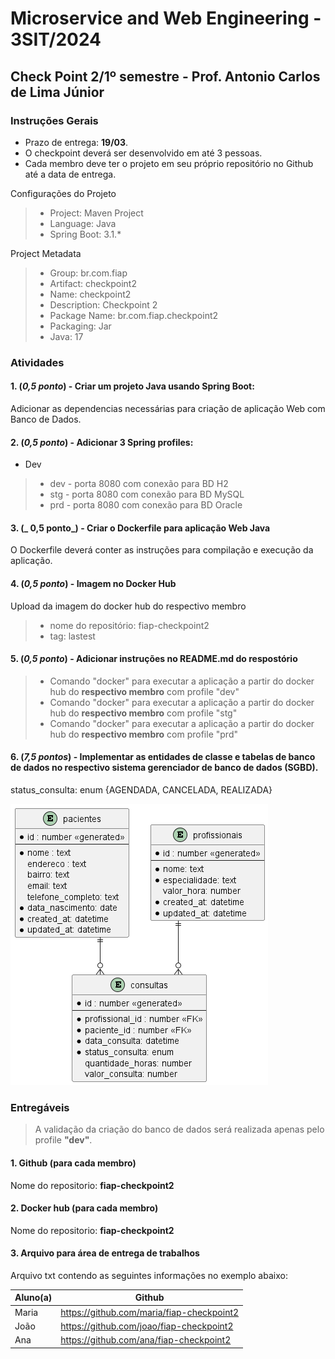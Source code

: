 # Microservice and Web Engineering - 3SIT/2024

## Check Point 2/1º semestre - Prof. Antonio Carlos de Lima Júnior

### Instruções Gerais

- Prazo de entrega: __19/03__.
- O checkpoint deverá ser desenvolvido em até 3 pessoas.
- Cada membro deve ter o projeto em seu próprio repositório no Github até a data de entrega.

Configurações do Projeto

> - Project: 	Maven Project
> - Language: 	Java
> - Spring Boot: 3.1.*

Project Metadata

> - Group: 	br.com.fiap
> - Artifact: 	checkpoint2
> - Name: 	checkpoint2
> - Description: Checkpoint 2
> - Package Name: br.com.fiap.checkpoint2
> - Packaging: 	Jar
> - Java: 		17

### Atividades

#### 1. (_0,5 ponto_) - Criar um projeto Java usando Spring Boot:

Adicionar as dependencias necessárias para criação de aplicação Web com Banco de Dados.

#### 2. (_0,5 ponto_) - Adicionar 3 Spring profiles: 

* Dev
> * dev - porta 8080 com conexão para BD H2
> * stg - porta 8080 com conexão para BD MySQL
> * prd - porta 8080 com conexão para BD Oracle

#### 3. (_ 0,5 ponto_) - Criar o Dockerfile para aplicação Web Java

O Dockerfile deverá conter as instruções para compilação e execução da aplicação.

#### 4. (_0,5 ponto_) -  Imagem no Docker Hub 

Upload da imagem do docker hub do respectivo membro

> - nome do repositório: fiap-checkpoint2
> - tag: lastest

#### 5. (_0,5 ponto_) - Adicionar instruções no README.md do respostório

> - Comando "docker" para executar a aplicação a partir do docker hub do __respectivo membro__ com profile "dev"
> - Comando "docker" para executar a aplicação a partir do docker hub do __respectivo membro__ com profile "stg"
> - Comando "docker" para executar a aplicação a partir do docker hub do __respectivo membro__ com profile "prd"

#### 6. (_7,5 pontos_) - Implementar as entidades de classe e tabelas de banco de dados no respectivo sistema gerenciador de banco de dados (SGBD).

status_consulta: enum {AGENDADA, CANCELADA, REALIZADA}

![](mer-agenda.png)

### Entregáveis

> A validação da criação do banco de dados será realizada apenas pelo profile **"dev"**.

#### 1. Github (para cada membro)

Nome do repositorio: __fiap-checkpoint2__

#### 2. Docker hub (para cada membro)

Nome do repositorio: __fiap-checkpoint2__

#### 3. Arquivo para área de entrega de trabalhos

Arquivo txt contendo as seguintes informações no exemplo abaixo:

| Aluno(a) | Github |
| --- | --- |
| Maria | https://github.com/maria/fiap-checkpoint2 |
| João | https://github.com/joao/fiap-checkpoint2 |
| Ana | https://github.com/ana/fiap-checkpoint2 |


